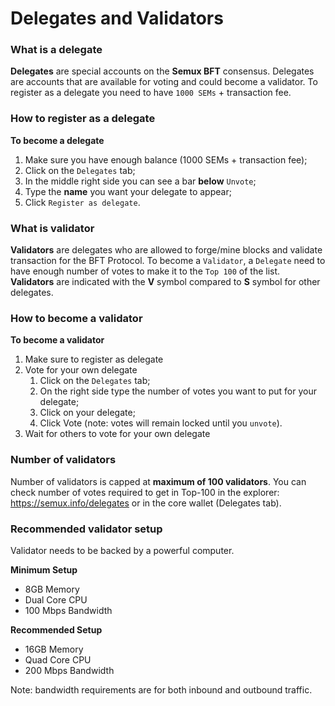 # Delegates and Validators

### What is a delegate

**Delegates** are special accounts on the **Semux BFT** consensus. Delegates are accounts that are available for voting and could become a validator. To register as a delegate you need to have `1000 SEMs` + transaction fee.

### How to register as a delegate

**To become a delegate**
1. Make sure you have enough balance (1000 SEMs + transaction fee);
2. Click on the `Delegates` tab;
3. In the middle right side you can see a bar **below** `Unvote`;
4. Type the **name** you want your delegate to appear;
5. Click `Register as delegate`.

### What is validator

**Validators** are delegates who are allowed to forge/mine blocks and validate transaction for the BFT Protocol. To become a `Validator`, a `Delegate` need to have enough number of votes to make it to the `Top 100` of the list. **Validators** are indicated with the **V** symbol compared to **S** symbol for other delegates.

### How to become a validator

**To become a validator**
1. Make sure to register as delegate
2. Vote for your own delegate
    1. Click on the `Delegates` tab;
    2. On the right side type the number of votes you want to put for your delegate;
    3. Click on your delegate;
    4. Click Vote (note: votes will remain locked until you `unvote`).
3. Wait for others to vote for your own delegate

### Number of validators

Number of validators is capped at **maximum of 100 validators**. You can check number of votes required to get in Top-100 in the explorer: https://semux.info/delegates or in the core wallet (Delegates tab).

### Recommended validator setup

Validator needs to be backed by a powerful computer.

**Minimum Setup**
* 8GB Memory
* Dual Core CPU
* 100 Mbps Bandwidth

**Recommended Setup**
* 16GB Memory
* Quad Core CPU
* 200 Mbps Bandwidth

Note: bandwidth requirements are for both inbound and outbound traffic.
